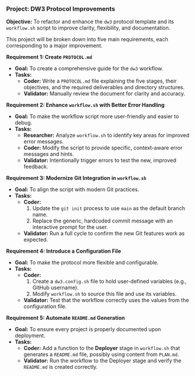 ### **Project: DW3 Protocol Improvements**

**Objective:** To refactor and enhance the `dw3` protocol template and its `workflow.sh` script to improve clarity, flexibility, and documentation.

This project will be broken down into five main requirements, each corresponding to a major improvement.

**Requirement 1: Create `PROTOCOL.md`**
*   **Goal:** To create a comprehensive guide for the `dw3` workflow.
*   **Tasks:**
    *   **Coder:** Write a `PROTOCOL.md` file explaining the five stages, their objectives, and the required deliverables and directory structures.
    *   **Validator:** Manually review the document for clarity and accuracy.

**Requirement 2: Enhance `workflow.sh` with Better Error Handling**
*   **Goal:** To make the workflow script more user-friendly and easier to debug.
*   **Tasks:**
    *   **Researcher:** Analyze `workflow.sh` to identify key areas for improved error messages.
    *   **Coder:** Modify the script to provide specific, context-aware error messages and hints.
    *   **Validator:** Intentionally trigger errors to test the new, improved feedback.

**Requirement 3: Modernize Git Integration in `workflow.sh`**
*   **Goal:** To align the script with modern Git practices.
*   **Tasks:**
    *   **Coder:**
        1.  Update the `git init` process to use `main` as the default branch name.
        2.  Replace the generic, hardcoded commit message with an interactive prompt for the user.
    *   **Validator:** Run a full cycle to confirm the new Git features work as expected.

**Requirement 4: Introduce a Configuration File**
*   **Goal:** To make the protocol more flexible and configurable.
*   **Tasks:**
    *   **Coder:**
        1.  Create a `dw3.config.sh` file to hold user-defined variables (e.g., GitHub username).
        2.  Modify `workflow.sh` to source this file and use its variables.
    *   **Validator:** Test that the workflow correctly uses the values from the configuration file.

**Requirement 5: Automate `README.md` Generation**
*   **Goal:** To ensure every project is properly documented upon deployment.
*   **Tasks:**
    *   **Coder:** Add a function to the **Deployer** stage in `workflow.sh` that generates a `README.md` file, possibly using content from `PLAN.md`.
    *   **Validator:** Run the workflow to the Deployer stage and verify the `README.md` is created correctly.
